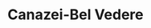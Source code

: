 ---
name: Canazei
title: Canazei-Bel Vedere
region: Trentino-Alto Adige
country: Italy
group: Val di Fassa
---